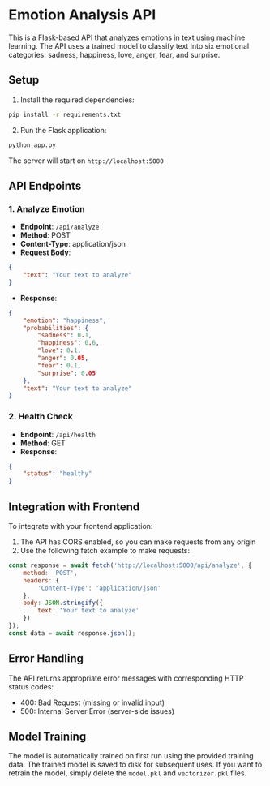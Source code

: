 # Emotion Analysis API

This is a Flask-based API that analyzes emotions in text using machine learning. The API uses a trained model to classify text into six emotional categories: sadness, happiness, love, anger, fear, and surprise.

## Setup

1. Install the required dependencies:
```bash
pip install -r requirements.txt
```

2. Run the Flask application:
```bash
python app.py
```

The server will start on `http://localhost:5000`

## API Endpoints

### 1. Analyze Emotion
- **Endpoint**: `/api/analyze`
- **Method**: POST
- **Content-Type**: application/json
- **Request Body**:
```json
{
    "text": "Your text to analyze"
}
```
- **Response**:
```json
{
    "emotion": "happiness",
    "probabilities": {
        "sadness": 0.1,
        "happiness": 0.6,
        "love": 0.1,
        "anger": 0.05,
        "fear": 0.1,
        "surprise": 0.05
    },
    "text": "Your text to analyze"
}
```

### 2. Health Check
- **Endpoint**: `/api/health`
- **Method**: GET
- **Response**:
```json
{
    "status": "healthy"
}
```

## Integration with Frontend

To integrate with your frontend application:

1. The API has CORS enabled, so you can make requests from any origin
2. Use the following fetch example to make requests:

```javascript
const response = await fetch('http://localhost:5000/api/analyze', {
    method: 'POST',
    headers: {
        'Content-Type': 'application/json'
    },
    body: JSON.stringify({
        text: 'Your text to analyze'
    })
});
const data = await response.json();
```

## Error Handling

The API returns appropriate error messages with corresponding HTTP status codes:
- 400: Bad Request (missing or invalid input)
- 500: Internal Server Error (server-side issues)

## Model Training

The model is automatically trained on first run using the provided training data. The trained model is saved to disk for subsequent uses. If you want to retrain the model, simply delete the `model.pkl` and `vectorizer.pkl` files. 
